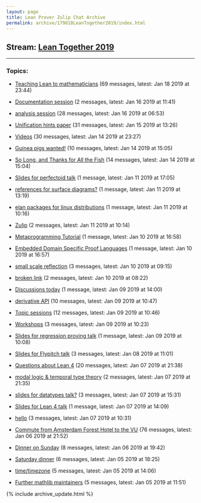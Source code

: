 ```yaml
---
layout: page
title: Lean Prover Zulip Chat Archive
permalink: archive/179818LeanTogether2019/index.html
---
```


## Stream: [Lean Together 2019](https://leanprover-community.github.io/archive/179818LeanTogether2019/index.html)

---

### Topics:

* [Teaching Lean to mathematicians](88047TeachingLeantomathematicians.html) (69 messages, latest: Jan 18 2019 at 23:44)

* [Documentation session](21791Documentationsession.html) (2 messages, latest: Jan 16 2019 at 11:41)

* [analysis session](90889analysissession.html) (28 messages, latest: Jan 16 2019 at 06:53)

* [Unification hints paper](88568Unificationhintspaper.html) (31 messages, latest: Jan 15 2019 at 13:26)

* [Videos](74251Videos.html) (30 messages, latest: Jan 14 2019 at 23:27)

* [Guinea pigs wanted!](44625Guineapigswanted.html) (10 messages, latest: Jan 14 2019 at 15:05)

* [So Long, and Thanks for All the Fish](67846SoLongandThanksforAlltheFish.html) (14 messages, latest: Jan 14 2019 at 15:04)

* [Slides for perfectoid talk](49853Slidesforperfectoidtalk.html) (1 message, latest: Jan 11 2019 at 17:05)

* [references for surface diagrams?](99706referencesforsurfacediagrams.html) (1 message, latest: Jan 11 2019 at 13:19)

* [elan packages for linux distributions](97418elanpackagesforlinuxdistributions.html) (1 message, latest: Jan 11 2019 at 10:16)

* [Zulip](26517Zulip.html) (2 messages, latest: Jan 11 2019 at 10:14)

* [Metaprogramming Tutorial](51967MetaprogrammingTutorial.html) (1 message, latest: Jan 10 2019 at 16:58)

* [Embedded Domain Specific Proof Languages](38246EmbeddedDomainSpecificProofLanguages.html) (1 message, latest: Jan 10 2019 at 16:57)

* [small scale reflection](22669smallscalereflection.html) (3 messages, latest: Jan 10 2019 at 09:15)

* [broken link](09264brokenlink.html) (2 messages, latest: Jan 10 2019 at 08:22)

* [Discussions today](89273Discussionstoday.html) (1 message, latest: Jan 09 2019 at 14:00)

* [derivative API](30286derivativeAPI.html) (10 messages, latest: Jan 09 2019 at 10:47)

* [Topic sessions](20471Topicsessions.html) (12 messages, latest: Jan 09 2019 at 10:46)

* [Workshops](59665Workshops.html) (3 messages, latest: Jan 09 2019 at 10:23)

* [Slides for regression proving talk](35870Slidesforregressionprovingtalk.html) (1 message, latest: Jan 09 2019 at 10:08)

* [Slides for Flypitch talk](08283SlidesforFlypitchtalk.html) (3 messages, latest: Jan 08 2019 at 11:01)

* [Questions about Lean 4](73691QuestionsaboutLean4.html) (20 messages, latest: Jan 07 2019 at 21:38)

* [modal logic & temporal type theory](92067modallogictemporaltypetheory.html) (2 messages, latest: Jan 07 2019 at 21:35)

* [slides for datatypes talk?](51526slidesfordatatypestalk.html) (3 messages, latest: Jan 07 2019 at 15:31)

* [Slides for Lean 4 talk](41996SlidesforLean4talk.html) (1 message, latest: Jan 07 2019 at 14:09)

* [hello](47413hello.html) (3 messages, latest: Jan 07 2019 at 10:31)

* [Commute from Amsterdam Forest Hotel to the VU](19307CommutefromAmsterdamForestHoteltotheVU.html) (76 messages, latest: Jan 06 2019 at 21:52)

* [Dinner on Sunday](35858DinneronSunday.html) (8 messages, latest: Jan 06 2019 at 19:42)

* [Saturday dinner](65678Saturdaydinner.html) (6 messages, latest: Jan 05 2019 at 18:25)

* [time/timezone](32426timetimezone.html) (5 messages, latest: Jan 05 2019 at 14:06)

* [Further mathlib maintainers](36093Furthermathlibmaintainers.html) (5 messages, latest: Jan 05 2019 at 11:51)


{% include archive_update.html %}